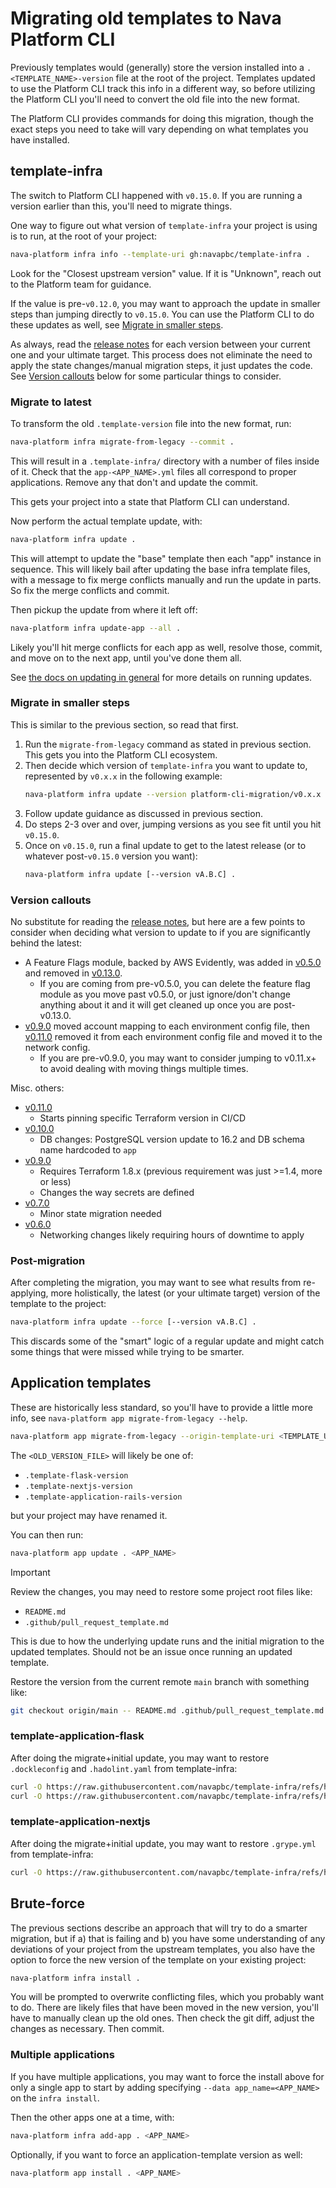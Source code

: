 # Migrating old templates to Nava Platform CLI

Previously templates would (generally) store the version installed into a
`.<TEMPLATE_NAME>-version` file at the root of the project. Templates updated to
use the Platform CLI track this info in a different way, so before utilizing the
Platform CLI you'll need to convert the old file into the new format.

The Platform CLI provides commands for doing this migration, though the exact
steps you need to take will vary depending on what templates you have installed.

## template-infra

The switch to Platform CLI happened with `v0.15.0`. If you are running a version
earlier than this, you'll need to migrate things.

One way to figure out what version of `template-infra` your project is using is
to run, at the root of your project:

```sh
nava-platform infra info --template-uri gh:navapbc/template-infra .
```

Look for the "Closest upstream version" value. If it is "Unknown", reach out to
the Platform team for guidance.

If the value is pre-`v0.12.0`, you may want to approach the update in smaller
steps than jumping directly to `v0.15.0`. You can use the Platform CLI to do
these updates as well, see [Migrate in smaller
steps](#migrate-in-smaller-steps).

As always, read the [release
notes](https://github.com/navapbc/template-infra/releases) for each version
between your current one and your ultimate target. This process does not
eliminate the need to apply the state changes/manual migration steps, it just
updates the code. See [Version callouts](#version-callouts) below for some
particular things to consider.

### Migrate to latest

To transform the old `.template-version` file into the new format, run:

```sh
nava-platform infra migrate-from-legacy --commit .
```

This will result in a `.template-infra/` directory with a number of files inside
of it. Check that the `app-<APP_NAME>.yml` files all correspond to proper
applications. Remove any that don't and update the commit.

This gets your project into a state that Platform CLI can understand.

Now perform the actual template update, with:

```sh
nava-platform infra update .
```

This will attempt to update the "base" template then each "app" instance in
sequence. This will likely bail after updating the base infra template files,
with a message to fix merge conflicts manually and run the update in parts. So
fix the merge conflicts and commit.

Then pickup the update from where it left off:

```sh
nava-platform infra update-app --all .
```

Likely you'll hit merge conflicts for each app as well, resolve those, commit,
and move on to the next app, until you've done them all.

See [the docs on updating in general](../updating.md) for more details on running
updates.

### Migrate in smaller steps

This is similar to the previous section, so read that first.

1. Run the `migrate-from-legacy` command as stated in previous section. This
   gets you into the Platform CLI ecosystem.
2. Then decide which version of `template-infra` you want to update to,
   represented by `v0.x.x` in the following example:
   ```sh
   nava-platform infra update --version platform-cli-migration/v0.x.x .
   ```
3. Follow update guidance as discussed in previous section.
4. Do steps 2-3 over and over, jumping versions as you see fit until you hit
   `v0.15.0`.
5. Once on `v0.15.0`, run a final update to get to the latest release (or to
   whatever post-`v0.15.0` version you want):
   ```sh
   nava-platform infra update [--version vA.B.C] .
   ```

### Version callouts

No substitute for reading the [release
notes](https://github.com/navapbc/template-infra/releases), but here are a few
points to consider when deciding what version to update to if you are
significantly behind the latest:

- A Feature Flags module, backed by AWS Evidently, was added in
  [v0.5.0](https://github.com/navapbc/template-infra/releases/tag/v0.5.0) and
  removed in
  [v0.13.0](https://github.com/navapbc/template-infra/releases/tag/v0.13.0).
    - If you are coming from pre-v0.5.0, you can delete the feature flag module
      as you move past v0.5.0, or just ignore/don't change anything about it and
      it will get cleaned up once you are post-v0.13.0.
- [v0.9.0](https://github.com/navapbc/template-infra/releases/tag/v0.9.0) moved
  account mapping to each environment config file, then
  [v0.11.0](https://github.com/navapbc/template-infra/releases/tag/v0.11.0)
  removed it from each environment config file and moved it to the network config.
    - If you are pre-v0.9.0, you may want to consider jumping to v0.11.x+ to
      avoid dealing with moving things multiple times.

Misc. others:

- [v0.11.0](https://github.com/navapbc/template-infra/releases/tag/v0.11.0)
    - Starts pinning specific Terraform version in CI/CD
- [v0.10.0](https://github.com/navapbc/template-infra/releases/tag/v0.10.0)
    - DB changes: PostgreSQL version update to 16.2 and DB schema name hardcoded
to `app`
- [v0.9.0](https://github.com/navapbc/template-infra/releases/tag/v0.9.0)
    - Requires Terraform 1.8.x (previous requirement was just >=1.4, more or less)
    - Changes the way secrets are defined
- [v0.7.0](https://github.com/navapbc/template-infra/releases/tag/v0.7.0)
    - Minor state migration needed
- [v0.6.0](https://github.com/navapbc/template-infra/releases/tag/v0.6.0)
    - Networking changes likely requiring hours of downtime to apply

### Post-migration

After completing the migration, you may want to see what results from
re-applying, more holistically, the latest (or your ultimate target) version of
the template to the project:

```sh
nava-platform infra update --force [--version vA.B.C] .
```

This discards some of the "smart" logic of a regular update and might catch some
things that were missed while trying to be smarter.

## Application templates

These are historically less standard, so you'll have to provide a little more
info, see `nava-platform app migrate-from-legacy --help`.

```sh
nava-platform app migrate-from-legacy --origin-template-uri <TEMPLATE_URI> --legacy-version-file <OLD_VERSION_FILE> . <APP_NAME>
```

The `<OLD_VERSION_FILE>` will likely be one of:

- `.template-flask-version`
- `.template-nextjs-version`
- `.template-application-rails-version`

but your project may have renamed it.

You can then run:

```sh
nava-platform app update . <APP_NAME>
```

> [!IMPORTANT]
> Review the changes, you may need to restore some project root files like:
>
> - `README.md`
> - `.github/pull_request_template.md`
>
> This is due to how the underlying update runs and the initial migration to the
> updated templates. Should not be an issue once running an updated template.
>
> Restore the version from the current remote `main` branch with something like:
>
> ```sh
> git checkout origin/main -- README.md .github/pull_request_template.md
> ```

### template-application-flask

After doing the migrate+initial update, you may want to restore `.dockleconfig`
and `.hadolint.yaml` from template-infra:

```sh
curl -O https://raw.githubusercontent.com/navapbc/template-infra/refs/heads/main/.dockleconfig
curl -O https://raw.githubusercontent.com/navapbc/template-infra/refs/heads/main/.hadolint.yaml
```

### template-application-nextjs

After doing the migrate+initial update, you may want to restore `.grype.yml`
from template-infra:

```sh
curl -O https://raw.githubusercontent.com/navapbc/template-infra/refs/heads/main/.grype.yml
```

## Brute-force

The previous sections describe an approach that will try to do a smarter
migration, but if a) that is failing and b) you have some understanding of any
deviations of your project from the upstream templates, you also have the option
to force the new version of the template on your existing project:

```sh
nava-platform infra install .
```

You will be prompted to overwrite conflicting files, which you probably want to
do. There are likely files that have been moved in the new version, you'll have
to manually clean up the old ones. Then check the git diff, adjust the changes
as necessary. Then commit.

### Multiple applications

If you have multiple applications, you may want to force the install above for
only a single app to start by adding specifying `--data app_name=<APP_NAME>` on
the `infra install`.

Then the other apps one at a time, with:

```sh
nava-platform infra add-app . <APP_NAME>
```

Optionally, if you want to force an application-template version as well:

```sh
nava-platform app install . <APP_NAME>
```
